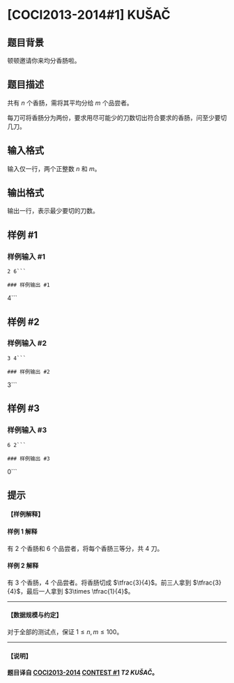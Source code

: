 # [COCI2013-2014#1] KUŠAČ

## 题目背景

顿顿邀请你来均分香肠啦。

## 题目描述

共有 $n$ 个香肠，需将其平均分给 $m$ 个品尝者。

每刀可将香肠分为两份，要求用尽可能少的刀数切出符合要求的香肠，问至少要切几刀。

## 输入格式

输入仅一行，两个正整数 $n$ 和 $m$。

## 输出格式

输出一行，表示最少要切的刀数。

## 样例 #1

### 样例输入 #1
```
2 6```

### 样例输出 #1

```
4```

## 样例 #2

### 样例输入 #2
```
3 4```

### 样例输出 #2

```
3```

## 样例 #3

### 样例输入 #3
```
6 2```

### 样例输出 #3

```
0```

## 提示

#### 【样例解释】

#### 样例 1 解释
有 $2$ 个香肠和 $6$ 个品尝者，将每个香肠三等分，共 $4$ 刀。
#### 样例 2 解释
有 $3$ 个香肠，$4$ 个品尝者。将香肠切成 $\tfrac{3}{4}$。前三人拿到 $\tfrac{3}{4}$，最后一人拿到 $3\times \tfrac{1}{4}$。

---

#### 【数据规模与约定】
对于全部的测试点，保证 $1\le n,m\le 100$。

---

#### 【说明】
**题目译自 [COCI2013-2014](https://hsin.hr/coci/archive/2013_2014/) [CONTEST #1](https://hsin.hr/coci/archive/2013_2014/contest1_tasks.pdf)  _T2 KUŠAČ_。**
